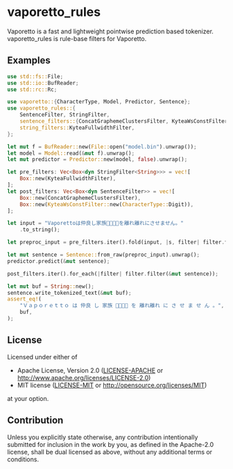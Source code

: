 # vaporetto_rules

Vaporetto is a fast and lightweight pointwise prediction based tokenizer.
vaporetto_rules is rule-base filters for Vaporetto.

## Examples

```rust
use std::fs::File;
use std::io::BufReader;
use std::rc::Rc;

use vaporetto::{CharacterType, Model, Predictor, Sentence};
use vaporetto_rules::{
    SentenceFilter, StringFilter,
    sentence_filters::{ConcatGraphemeClustersFilter, KyteaWsConstFilter},
    string_filters::KyteaFullwidthFilter,
};

let mut f = BufReader::new(File::open("model.bin").unwrap());
let model = Model::read(&mut f).unwrap();
let mut predictor = Predictor::new(model, false).unwrap();

let pre_filters: Vec<Box<dyn StringFilter<String>>> = vec![
    Box::new(KyteaFullwidthFilter),
];
let post_filters: Vec<Box<dyn SentenceFilter>> = vec![
    Box::new(ConcatGraphemeClustersFilter),
    Box::new(KyteaWsConstFilter::new(CharacterType::Digit)),
];

let input = "Vaporettoは仲良し家族👨‍👨‍👧‍👦を離れ離れにさせません。"
    .to_string();

let preproc_input = pre_filters.iter().fold(input, |s, filter| filter.filter(s));

let mut sentence = Sentence::from_raw(preproc_input).unwrap();
predictor.predict(&mut sentence);

post_filters.iter().for_each(|filter| filter.filter(&mut sentence));

let mut buf = String::new();
sentence.write_tokenized_text(&mut buf);
assert_eq!(
    "Ｖａｐｏｒｅｔｔｏ は 仲良 し 家族 👨‍👨‍👧‍👦 を 離れ離れ に さ せ ま せ ん 。",
    buf,
);
```

## License

Licensed under either of

 * Apache License, Version 2.0
   ([LICENSE-APACHE](../LICENSE-APACHE) or http://www.apache.org/licenses/LICENSE-2.0)
 * MIT license
   ([LICENSE-MIT](../LICENSE-MIT) or http://opensource.org/licenses/MIT)

at your option.

## Contribution

Unless you explicitly state otherwise, any contribution intentionally submitted
for inclusion in the work by you, as defined in the Apache-2.0 license, shall be
dual licensed as above, without any additional terms or conditions.
